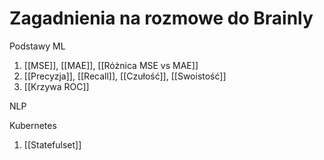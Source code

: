 # Zagadnienia na rozmowe do Brainly

Podstawy ML

1. [[MSE]], [[MAE]], [[Różnica MSE vs MAE]]
2. [[Precyzja]], [[Recall]], [[Czułość]], [[Swoistość]] 
4. [[Krzywa ROC]]

NLP



Kubernetes

1. [[Statefulset]]